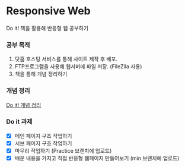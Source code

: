 # Responsive Web
Do it! 책을 활용해 반응형 웹 공부하기

### 공부 목적
1. 닷홈 호스팅 서비스를 통해 사이트 제작 후 배포.
2. FTP프로그램을 사용해 웹서버에 파일 저장. (FileZila 사용)
3. 책을 통해 개념 정리하기

### 개념 정리 
[Do it! 개념 정리](https://velog.io/@seul99/반응형-웹페이지-만들기)

### Do it 과제
- [x] 메인 페이지 구조 작업하기
- [x] 서브 페이지 구조 작업하기
- [x] 마무리 작업하기 (Practice 브랜치에 업로드)
- [x] 배운 내용을 가지고 직접 반응형 웹페이지 만들어보기 (min 브랜치에 업로드)
